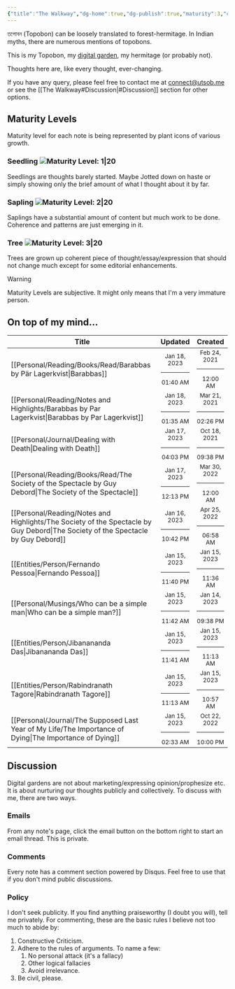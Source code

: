 ```yaml
---
{"title":"The Walkway","dg-home":true,"dg-publish":true,"maturity":3,"created":"2023-01-02T21:30:15+06:00","updated":"2023-01-15T09:50:04+06:00","dg-metatags":{"description":"Utsob's Digital Garden","og:description":"Utsob's Digital Garden"},"permalink":"/the-walkway/","metatags":{"description":"Utsob's Digital Garden","og:description":"Utsob's Digital Garden"},"tags":["gardenEntry"],"dgPassFrontmatter":true}
---
```


তপোবন (Topobon) can be loosely translated to forest-hermitage. In Indian myths, there are numerous mentions of topobons.

This is my Topobon, my [digital garden](https://cagrimmett.com/notes/2020/11/08/what-are-digital-gardens/), my hermitage (or probably not).

Thoughts here are, like every thought, ever-changing.

If you have any query, please feel free to contact me at [connect@utsob.me](mailto:connect@utsob.me) or see the [[The Walkway#Discussion\|#Discussion]] section for other options.

## Maturity Levels
Maturity level for each note is being represented by plant icons of various growth.

### Seedling ![Maturity Level: 1|20](https://topobon.utsob.me/img/tree-1.svg)
Seedlings are thoughts barely started. Maybe Jotted down on haste or simply showing only the brief amount of what I thought about it by far.

### Sapling ![Maturity Level: 2|20](https://topobon.utsob.me/img/tree-2.svg)
Saplings have a substantial amount of content but much work to be done. Coherence and patterns are just emerging in it.

### Tree ![Maturity Level: 3|20](https://topobon.utsob.me/img/tree-3.svg)
Trees are grown up coherent piece of thought/essay/expression that should not change much except for some editorial enhancements.


> [!Warning] 
> Maturity Levels are subjective. It might only means that I'm a very immature person.


## On top of my mind…
| Title                                                                                                                               | Updated                                                   | Created                                                   |
| ----------------------------------------------------------------------------------------------------------------------------------- | --------------------------------------------------------- | --------------------------------------------------------- |
| [[Personal/Reading/Books/Read/Barabbas by Pär Lagerkvist\|Barabbas]]                                                             | <center><small>Jan 18, 2023<hr/>01:40 AM</small></center> | <center><small>Feb 24, 2021<hr/>12:00 AM</small></center> |
| [[Personal/Reading/Notes and Highlights/Barabbas by Par Lagerkvist\|Barabbas by Par Lagerkvist]]                                 | <center><small>Jan 18, 2023<hr/>01:35 AM</small></center> | <center><small>Mar 21, 2021<hr/>02:26 PM</small></center> |
| [[Personal/Journal/Dealing with Death\|Dealing with Death]]                                                                      | <center><small>Jan 17, 2023<hr/>04:03 PM</small></center> | <center><small>Oct 18, 2021<hr/>09:38 PM</small></center> |
| [[Personal/Reading/Books/Read/The Society of the Spectacle by Guy Debord\|The Society of the Spectacle]]                         | <center><small>Jan 17, 2023<hr/>12:13 PM</small></center> | <center><small>Mar 30, 2022<hr/>12:00 AM</small></center> |
| [[Personal/Reading/Notes and Highlights/The Society of the Spectacle by Guy Debord\|The Society of the Spectacle by Guy Debord]] | <center><small>Jan 16, 2023<hr/>10:42 PM</small></center> | <center><small>Apr 25, 2022<hr/>06:58 AM</small></center> |
| [[Entities/Person/Fernando Pessoa\|Fernando Pessoa]]                                                                             | <center><small>Jan 15, 2023<hr/>11:40 PM</small></center> | <center><small>Jan 15, 2023<hr/>11:36 AM</small></center> |
| [[Personal/Musings/Who can be a simple man\|Who can be a simple man?]]                                                           | <center><small>Jan 15, 2023<hr/>11:42 AM</small></center> | <center><small>Jan 14, 2023<hr/>09:38 PM</small></center> |
| [[Entities/Person/Jibanananda Das\|Jibanananda Das]]                                                                             | <center><small>Jan 15, 2023<hr/>11:41 AM</small></center> | <center><small>Jan 15, 2023<hr/>11:13 AM</small></center> |
| [[Entities/Person/Rabindranath Tagore\|Rabindranath Tagore]]                                                                     | <center><small>Jan 15, 2023<hr/>11:13 AM</small></center> | <center><small>Jan 15, 2023<hr/>10:57 AM</small></center> |
| [[Personal/Journal/The Supposed Last Year of My Life/The Importance of Dying\|The Importance of Dying]]                          | <center><small>Jan 15, 2023<hr/>02:33 AM</small></center> | <center><small>Oct 22, 2022<hr/>10:00 PM</small></center> |

## Discussion
Digital gardens are not about marketing/expressing opinion/prophesize etc. It is about nurturing our thoughts publicly and collectively. To discuss with me, there are two ways.

### Emails
From any note's page, click the email button on the bottom right to start an email thread. This is private.

### Comments
Every note has a comment section powered by Disqus. Feel free to use that if you don't mind public discussions.

### Policy
I don't seek publicity. If you find anything praiseworthy (I doubt you will), tell me privately. For commenting, these are the basic rules I believe not too much to abide by:
1. Constructive Criticism.
2. Adhere to the rules of arguments. To name a few:
    1. No personal attack (it's a fallacy)
    2. Other logical fallacies
    3. Avoid irrelevance.
3. Be civil, please.
